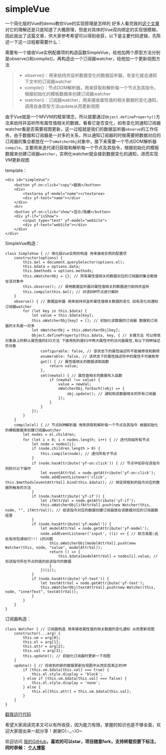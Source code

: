 # simpleVue
一个简化版的Vue的demo教你Vue的实现原理是怎样的
好多人看完我的[这个文章](https://www.jianshu.com/p/23180880d3aa)对它的理解还是只是知道了大概原理，但是对具体的Vue双向绑定的实现很模糊，因此就出了这篇文章，供大家参考希望可以得到收获，以下是主要代码逻辑，先陈述一下这一过程都需要什么：

需要有一个接收Vue实例配置项的构造函数SimpleVue，给他加两个原型方法分别是observe()和compile()，再构造出一个订阅器watcher，给他加一个更新视图方法
> * observe()：用来劫持并监听数据变化的数据监听器，有变化就会通知下文中的订阅器watcher
> * compile()：节点DOM解析器，用来获取和解析每一个节点及其指令，根据初始化的模板数据来创建订阅器watcher
> * watcher()：订阅器watcher，用来接收属性值的相关数据的变化通知，调用自身原型方法update从而更新视图

由于Vue就是一个MVVM的框架理念，所以就要通过`Object.defineProperty()`方法来劫持并监听所有属性值相关的数据，看看它是否变化，如有变化则通知订阅器watcher看是否需要视图更新，这一过程就是我们的数据监听器`observe`的工作任务，由于数据和订阅器是一对多的关系，所以通知订阅器的时候需要把数据对应的订阅器的集合都放在一个`oWatcherObj`对象中，接下来需要一个节点DOM解析器`compile`，主要用来迭代递归获取和解析每一个节点及其指令，根据初始化的模板数据来创建订阅器`watcher`，实例化watcher就会接到数据变化的通知，进而实现VM更新视图

template：
```
<div id="simpleVue">
    <button yf-on:click="copy">戳我</button>
    <div>
        <textarea yf-model="name"></textarea>
        <div yf-text="name"></div>
    </div>
    <hr>
    <button yf-on:click="show">显示/隐藏</button>
    <div yf-if="isShow">
        <input type="text" yf-model="webSite">
        <div yf-text="webSite"></div>
    </div>
</div>
```
SimpleVue构造：
```
class SimpleVue { // 简化版Vue实例的构造 用来接收实例的配置项
    constructor(options) {
        this.$el = document.querySelector(options.el);
        this.$data = options.data;
        this.$methods = options.methods;
        this.oWatcherObj = {}; // 所有属性值相关的数据对应的订阅器的集合都放在该对象中
        this.observe(); // 调用数据监听器对属性值相关的数据进行劫持并监听
        this.compile(this.$el); // 对该DOM节点进行解析
    }
    observe() { // 数据监听器 用来劫持并监听属性值相关数据的变化 如有变化则通知订阅器watcher
        for (let key in this.$data) {
            let value = this.$data[key];
            this.oWatcherObj[key] = []; // 初始化该数据的订阅器 数据和订阅器的关系是一对多
            let oWatcherObj = this.oWatcherObj[key];
            Object.defineProperty(this.$data, key, { // 关键方法 可以修改对象身上的默认属性值的ES5方法 下面用到的是ES中两大属性中的访问器属性,有以下四种描述符对象
                configurable: false, // 该状态下的属性描述符不能被修改和删除
                enumerable: false, // 该状态下的属性描述符中的属性不可被枚举
                get() { // 属性值相关的数据读取函数
                    return value;
                },
                set(newVal) { // 属性值相关的数据写入函数
                    if (newVal !== value) {
                        value = newVal;
                        oWatcherObj.forEach((obj) => {
                            obj.update(); // 通知和该数据相关的所有订阅器
                        });
                    }
                }
            });
        }
    }
    compile(el) { // 节点DOM解析器 用来获取和解析每一个节点及其指令 根据初始化的模板数据来创建订阅器watcher
        let nodes = el.children;
        for (let i = 0; i < nodes.length; i++) { // 迭代同级所有节点
            let node = nodes[i];
            if (node.children.length > 0) {
                this.compile(node); // 递归所有子节点
            }
            if (node.hasAttribute('yf-on:click')) { // 节点中如存在该指令则执行以下操作
                let eventAttrVal = node.getAttribute('yf-on:click');
                node.addEventListener('click', this.$methods[eventAttrVal].bind(this.$data)); // 绑定获取到的指令对应的数据所触发的方法
            }
            if (node.hasAttribute('yf-if')) {
                let ifAttrVal = node.getAttribute('yf-if');
                this.oWatcherObj[ifAttrVal].push(new Watcher(this, node, "", ifAttrVal)); // 给该指令对应的数据创建订阅器放在该数据对应的订阅器数组里
            }
            if (node.hasAttribute('yf-model')) {
                let modelAttrVal = node.getAttribute('yf-model');
                node.addEventListener('input', ((i) => { // 前方高能:此处有闭包请绕行!!! i的问题
                    this.oWatcherObj[modelAttrVal].push(new Watcher(this, node, "value", modelAttrVal));
                    return () => {
                        this.$data[modelAttrVal] = nodes[i].value; // 将该指令所在节点的值扔给该指令的数据
                    }
                })(i));
            }
            if (node.hasAttribute('yf-text')) {
                let textAttrVal = node.getAttribute('yf-text');
                this.oWatcherObj[textAttrVal].push(new Watcher(this, node, "innerText", textAttrVal));
            }
        }
    }
}
```
订阅器构造：
```
class Watcher { // 订阅器构造 用来接收属性值的相关数据的变化通知 从而更新视图
    constructor(...arg) {
        this.vm = arg[0];
        this.el = arg[1];
        this.attr = arg[2];
        this.val = arg[3];
        this.update(); // 初始化订阅器时更新一下视图
    }
    update() { // 将收到的新的数据更新在视图中从而实现真正的VM
        if (this.vm.$data[this.val] === true) {
            this.el.style.display = 'block';
        } else if (this.vm.$data[this.val] === false) {
            this.el.style.display = 'none';
        } else {
            this.el[this.attr] = this.vm.$data[this.val];
        }
    }
}
```
[戳我运行代码](https://yufy1314.github.io/simpleVue/)

希望大家阅读完本文可以有所收获，因为能力有限，掌握的知识也是不够全面，欢迎大家提出来一起分享！谢谢O(∩_∩)O~

欢迎访问 [我的GitHub](https://github.com/YuFy1314)**，喜欢的可以star，项目随意fork，支持转载但要下标注，同时恭候： [个人博客](https://yufy1314.github.io/)**
